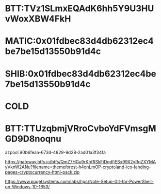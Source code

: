 # BTT:TVz1SLmxEQAdK6hh5Y9U3HUvWoxXBW4FkH
# MATIC:0x01fdbec83d4db62312ec4be7be15d13550b91d4c
# SHIB:0x01fdbec83d4db62312ec4be7be15d13550b91d4c

# COLD
# BTT:TTUzqbmjVRroCvboYdFVmsgMGD9D8noqnu


azpool
90b6feaa-673d-4829-9d28-2ad01a3f34fa

https://gateway.btfs.io/btfs/QmZ7HGu9rKhfRSkFiDqdfjESx99X2yRqZXYMAyVknW2ANu?filename=themeforest-h4onLmOP-cryptoland-ico-landing-pages-cryptocurrency-html-pack.zip

https://www.pugetsystems.com/labs/hpc/Note-Setup-Git-for-PowerShell-on-Windows-10-1653/
